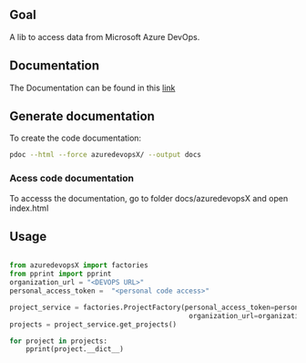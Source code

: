 ## Goal
A lib to access data from Microsoft Azure DevOps.

## Documentation

The Documentation can be found in this [link](./docs/README.md)

## Generate documentation

To create the code documentation:
```bash
pdoc --html --force azuredevopsX/ --output docs

```
### Acess code documentation	

To accesss the documentation, go to folder docs/azuredevopsX and open index.html 
	

## Usage

```python

from azuredevopsX import factories
from pprint import pprint 
organization_url = "<DEVOPS URL>"
personal_access_token =  "<personal code access>"

project_service = factories.ProjectFactory(personal_access_token=personal_access_token,
                                            organization_url=organization_url)
projects = project_service.get_projects()

for project in projects:
    pprint(project.__dict__)

```
